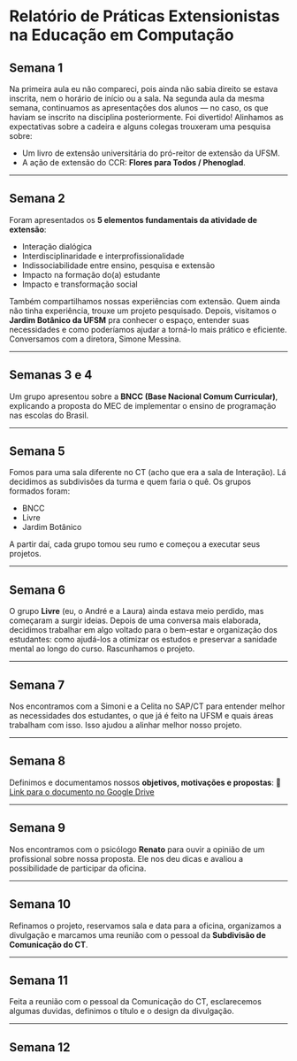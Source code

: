 # Relatório de Práticas Extensionistas na Educação em Computação

## Semana 1

Na primeira aula eu não compareci, pois ainda não sabia direito se estava inscrita, nem o horário de início ou a sala.
Na segunda aula da mesma semana, continuamos as apresentações dos alunos — no caso, os que haviam se inscrito na disciplina posteriormente. Foi divertido! Alinhamos as expectativas sobre a cadeira e alguns colegas trouxeram uma pesquisa sobre:

* Um livro de extensão universitária do pró-reitor de extensão da UFSM.
* A ação de extensão do CCR: **Flores para Todos / Phenoglad**.

---

## Semana 2

Foram apresentados os **5 elementos fundamentais da atividade de extensão**:

* Interação dialógica
* Interdisciplinaridade e interprofissionalidade
* Indissociabilidade entre ensino, pesquisa e extensão
* Impacto na formação do(a) estudante
* Impacto e transformação social

Também compartilhamos nossas experiências com extensão. Quem ainda não tinha experiência, trouxe um projeto pesquisado.
Depois, visitamos o **Jardim Botânico da UFSM** pra conhecer o espaço, entender suas necessidades e como poderíamos ajudar a torná-lo mais prático e eficiente. Conversamos com a diretora, Simone Messina.

---

## Semanas 3 e 4

Um grupo apresentou sobre a **BNCC (Base Nacional Comum Curricular)**, explicando a proposta do MEC de implementar o ensino de programação nas escolas do Brasil.

---

## Semana 5

Fomos para uma sala diferente no CT (acho que era a sala de Interação). Lá decidimos as subdivisões da turma e quem faria o quê. Os grupos formados foram:

* BNCC
* Livre
* Jardim Botânico

A partir daí, cada grupo tomou seu rumo e começou a executar seus projetos.

---

## Semana 6

O grupo **Livre** (eu, o André e a Laura) ainda estava meio perdido, mas começaram a surgir ideias. Depois de uma conversa mais elaborada, decidimos trabalhar em algo voltado para o bem-estar e organização dos estudantes: como ajudá-los a otimizar os estudos e preservar a sanidade mental ao longo do curso. Rascunhamos o projeto.

---

## Semana 7

Nos encontramos com a Simoni e a Celita no SAP/CT para entender melhor as necessidades dos estudantes, o que já é feito na UFSM e quais áreas trabalham com isso. Isso ajudou a alinhar melhor nosso projeto.

---

## Semana 8

Definimos e documentamos nossos **objetivos, motivações e propostas**:
🔗 [Link para o documento no Google Drive](https://drive.google.com/drive/folders/18f1CY5LbTyd-Mk6bybOQ8R_jN6P2UmmE?usp=sharing)

---

## Semana 9

Nos encontramos com o psicólogo **Renato** para ouvir a opinião de um profissional sobre nossa proposta. Ele nos deu dicas e avaliou a possibilidade de participar da oficina.

---

## Semana 10

Refinamos o projeto, reservamos sala e data para a oficina, organizamos a divulgação e marcamos uma reunião com o pessoal da **Subdivisão de Comunicação do CT**.

---

## Semana 11

Feita a reunião com o pessoal da Comunicação do CT, esclarecemos algumas duvidas, definimos o título e o design da divulgação.

---

## Semana 12

